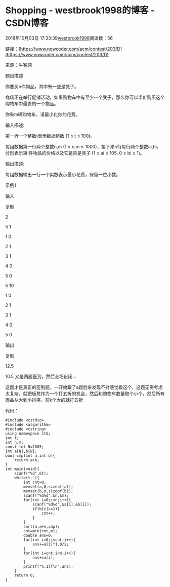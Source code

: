 # Shopping - westbrook1998的博客 - CSDN博客





2018年10月03日 17:33:39[westbrook1998](https://me.csdn.net/westbrook1998)阅读数：56








> 
链接：[https://www.nowcoder.com/acm/contest/203/D](https://www.nowcoder.com/acm/contest/203/D)

来源：牛客网

题目描述

你要买n件物品，其中有一些是凳子。

商场正在举行促销活动，如果购物车中有至少一个凳子，那么你可以半价购买这个购物车中最贵的一个物品。

你有m辆购物车，请最小化你的花费。

输入描述:

第一行一个整数t表示数据组数 (1 ≤ t ≤ 100)。

每组数据第一行两个整数n,m (1 ≤ n,m ≤ 1000)，接下来n行每行两个整数ai,bi，分别表示第i件物品的价格以及它是否是凳子 (1 ≤ ai ≤ 105, 0 ≤ bi ≤ 1)。

输出描述:

每组数据输出一行一个实数表示最小花费，保留一位小数。

示例1

输入

复制

2

5 1

1 0

2 1

3 1

4 0

5 0

5 10

1 0

2 1

3 1

4 0

5 0

输出

复制

12.5

10.5
又是两题签到，然后全场自闭…

这题才是真正的签到题，一开始跟了a题后来发现不对感觉看这个，这题无需考虑太复杂，就把板凳作为一个打五折的机会，然后和购物车数量取个小个，然后所有商品从大到小排序，前k个大的就打五折

代码：

```
#include <cstdio>
#include <algorithm>
#include <cstring>
using namespace std;
int t;
int n,m;
const int N=1005;
int a[N],b[N];
bool cmp(int a,int b){
    return a>b;
}
int main(void){
    scanf("%d",&t);
    while(t--){
        int cnt=0;
        memset(a,0,sizeof(a));
        memset(b,0,sizeof(b));
        scanf("%d%d",&n,&m);
        for(int i=0;i<n;i++){
            scanf("%d%d",&a[i],&b[i]);
            if(b[i]==1){
                cnt++;
            }
        }
        sort(a,a+n,cmp);
        cnt=min(cnt,m);
        double ans=0;
        for(int i=0;i<cnt;i++){
            ans+=a[i]*1.0/2;
        }
        for(int i=cnt;i<n;i++){
            ans+=a[i];
        }
        printf("%.1lf\n",ans);
    }
    return 0;
}
```





